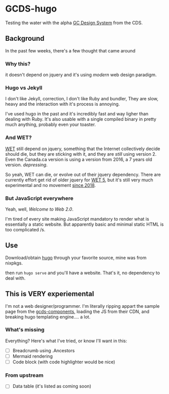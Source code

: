 # GCDS-hugo

Testing the water with the alpha [GC Design System](https://design-system.alpha.canada.ca) from the CDS.

## Background

In the past few weeks, there's a few thought that came around

### Why this?

it doesn't depend on jquery and it's using _modern_ web design paradigm.

### Hugo vs Jekyll

I don't like Jekyll, correction, I don't like Ruby and bundler, They are slow, heavy and the interaction with it's process is annoying.

I've used hugo in the past and it's incredibly fast and way ligher than dealing with Ruby. It's also usable with a single compiled binary in pretty much anything, probably even your toaster.

### And WET?

[WET](https://wet-boew.github.io/wet-boew/index-en.html) still depend on jquery, something that the Internet collectively decide should die, but they are sticking with it, and they are _still_ using version 2. Even the Canada.ca version is using a version from 2016, a 7 years old version. _depressing_.

So yeah, WET can die, or evolve out of their jquery dependency. There are currently effort get rid of older jquery for [WET 5](https://wet-boew.github.io/wet-boew-documentation/research/2018-4-wet5-project.html), but it's still very much experimental and no movement [since 2018](https://wet-boew.github.io/wet-boew-documentation/research/2018-6-wb5-exploration-1.html#combined-prototype-1).

### But JavaScript everywhere

Yeah, well, _Welcome to Web 2.0_. 

I'm tired of every site making JavaScript mandatory to render what is essentially a static website. But apparently basic and minimal static HTML is too complicated /s.

## Use

Download/obtain [hugo](https://gohugo.io/) through your favorite source, mine was from nixpkgs.

then run `hugo serve` and you'll have a website. That's it, no dependency to deal with.

## This is VERY experiemental

I'm not a web designer/programmer. I'm literally ripping appart the sample page from the [gcds-components](https://github.com/cds-snc/gcds-components), loading the JS from their CDN, and breaking hugo templating engine.... a lot.

### What's missing

Everything? Here's what I've tried, or know I'll want in this:

- [ ] Breadcrumb using .Ancestors
- [ ] Mermaid rendering
- [ ] Code block (with code highlighter would be nice)

### From upstream

- [ ] Data table (it's listed as coming soon)
